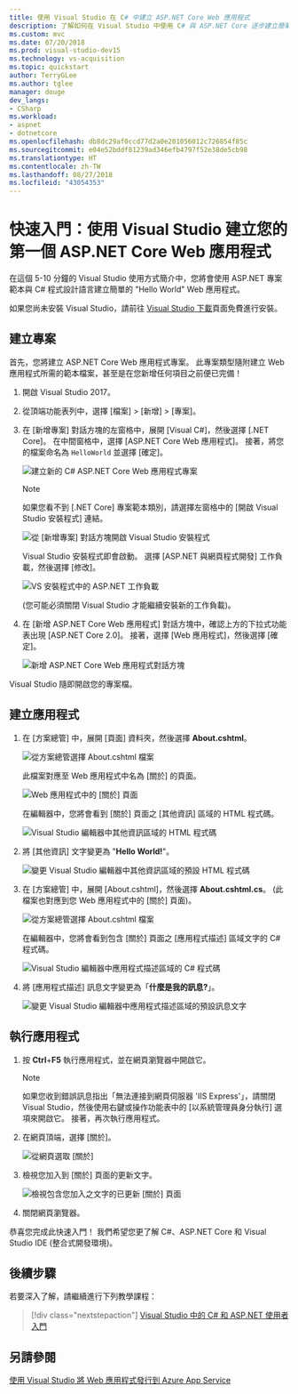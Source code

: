 ```yaml
---
title: 使用 Visual Studio 在 C# 中建立 ASP.NET Core Web 應用程式
description: 了解如何在 Visual Studio 中使用 C# 與 ASP.NET Core 逐步建立簡單的 Hello World Web 應用程式。
ms.custom: mvc
ms.date: 07/20/2018
ms.prod: visual-studio-dev15
ms.technology: vs-acquisition
ms.topic: quickstart
author: TerryGLee
ms.author: tglee
manager: douge
dev_langs:
- CSharp
ms.workload:
- aspnet
- dotnetcore
ms.openlocfilehash: db8dc29af0ccd77d2a0e201056012c726854f85c
ms.sourcegitcommit: e04e52bddf81239ad346efb4797f52e38de5cb98
ms.translationtype: HT
ms.contentlocale: zh-TW
ms.lasthandoff: 08/27/2018
ms.locfileid: "43054353"
---
```

# <a name="quickstart-use-visual-studio-to-create-your-first-aspnet-core-web-app"></a>快速入門：使用 Visual Studio 建立您的第一個 ASP.NET Core Web 應用程式

在這個 5-10 分鐘的 Visual Studio 使用方式簡介中，您將會使用 ASP.NET 專案範本與 C# 程式設計語言建立簡單的 "Hello World" Web 應用程式。

如果您尚未安裝 Visual Studio，請前往 [Visual Studio 下載](https://visualstudio.microsoft.com/downloads/?utm_medium=microsoft&utm_source=docs.microsoft.com&utm_campaign=button+cta&utm_content=download+vs2017)頁面免費進行安裝。

## <a name="create-a-project"></a>建立專案

首先，您將建立 ASP.NET Core Web 應用程式專案。 此專案類型隨附建立 Web 應用程式所需的範本檔案，甚至是在您新增任何項目之前便已完備！

1. 開啟 Visual Studio 2017。

1. 從頂端功能表列中，選擇 [檔案] > [新增] > [專案]。

1. 在 [新增專案] 對話方塊的左窗格中，展開 [Visual C#]，然後選擇 [.NET Core]。 在中間窗格中，選擇 [ASP.NET Core Web 應用程式]。 接著，將您的檔案命名為 `HelloWorld` 並選擇 [確定]。

   ![建立新的 C# ASP.NET Core Web 應用程式專案](../ide/media/csharp-aspnet-choose-template-name-file.png)

   > [!NOTE]
   > 如果您看不到 [.NET Core] 專案範本類別，請選擇左窗格中的 [開啟 Visual Studio 安裝程式] 連結。
   >
   > ![從 [新增專案] 對話方塊開啟 Visual Studio 安裝程式](../ide/media/open-visual-studio-installer.png)
   >
   > Visual Studio 安裝程式即會啟動。 選擇 [ASP.NET 與網頁程式開發] 工作負載，然後選擇 [修改]。
   >
   > ![VS 安裝程式中的 ASP.NET 工作負載](../ide/media/quickstart-aspnet-workload.png)
   >
   > (您可能必須關閉 Visual Studio 才能繼續安裝新的工作負載)。

1. 在 [新增 ASP.NET Core Web 應用程式] 對話方塊中，確認上方的下拉式功能表出現 [ASP.NET Core 2.0]。 接著，選擇 [Web 應用程式]，然後選擇 [確定]。

   ![新增 ASP.NET Core Web 應用程式對話方塊](../ide/media/quickstart-aspnet-core20.png)

Visual Studio 隨即開啟您的專案檔。

## <a name="create-the-app"></a>建立應用程式

1. 在 [方案總管] 中，展開 [頁面] 資料夾，然後選擇 **About.cshtml**。

   ![從方案總管選擇 About.cshtml 檔案](../ide/media/csharp-aspnet-about-page-html-file.png)

   此檔案對應至 Web 應用程式中名為 [關於] 的頁面。

   ![Web 應用程式中的 [關於] 頁面](../ide/media/csharp-aspnet-about-page.png)

   在編輯器中，您將會看到 [關於] 頁面之 [其他資訊] 區域的 HTML 程式碼。

   ![Visual Studio 編輯器中其他資訊區域的 HTML 程式碼](../ide/media/csharp-aspnet-about-cshtml-page.png)

1. 將 [其他資訊] 文字變更為 "**Hello World!**"。

   ![變更 Visual Studio 編輯器中其他資訊區域的預設 HTML 程式碼](../ide/media/csharp-aspnet-about-cshtml-page-hello-world.png)

1. 在 [方案總管] 中，展開 [About.cshtml]，然後選擇 **About.cshtml.cs**。 (此檔案也對應到您 Web 應用程式中的 [關於] 頁面)。

   ![從方案總管選擇 About.cshtml 檔案](../ide/media/csharp-aspnet-about-page-code-file.png)

   在編輯器中，您將會看到包含 [關於] 頁面之 [應用程式描述] 區域文字的 C# 程式碼。

   ![Visual Studio 編輯器中應用程式描述區域的 C# 程式碼](../ide/media/csharp-aspnet-about-cshtml-cs-code.png)

1. 將 [應用程式描述] 訊息文字變更為「**什麼是我的訊息?**」。

   ![變更 Visual Studio 編輯器中應用程式描述區域的預設訊息文字](../ide/media/csharp-aspnet-about-cshtml-cs-message.png)

## <a name="run-the-app"></a>執行應用程式

1. 按 **Ctrl**+**F5** 執行應用程式，並在網頁瀏覽器中開啟它。

   > [!NOTE]
   > 如果您收到錯誤訊息指出「無法連接到網頁伺服器 'IIS Express'」，請關閉 Visual Studio，然後使用右鍵或操作功能表中的 [以系統管理員身分執行] 選項來開啟它。 接著，再次執行應用程式。

1. 在網頁頂端，選擇 [關於]。

   ![從網頁選取 [關於]](../ide/media/csharp-aspnet-home-page-about.png)

1. 檢視您加入到 [關於] 頁面的更新文字。

   ![檢視包含您加入之文字的已更新 [關於] 頁面](../ide/media/csharp-aspnet-about-page-hello-world.png)

1. 關閉網頁瀏覽器。

恭喜您完成此快速入門！ 我們希望您更了解 C#、ASP.NET Core 和 Visual Studio IDE (整合式開發環境)。

## <a name="next-steps"></a>後續步驟

若要深入了解，請繼續進行下列教學課程：

> [!div class="nextstepaction"]
> [Visual Studio 中的 C# 和 ASP.NET 使用者入門](tutorial-csharp-aspnet-core.md)

## <a name="see-also"></a>另請參閱

[使用 Visual Studio 將 Web 應用程式發行到 Azure App Service](..//deployment/quickstart-deploy-to-azure.md)

